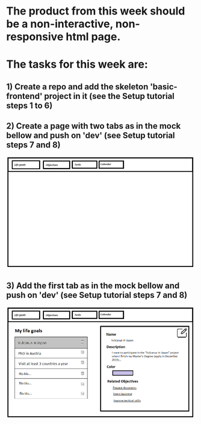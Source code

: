 # The product from this week should be a non-interactive, non-responsive html page.

# The tasks for this week are:
## 1) Create a repo and add the skeleton 'basic-frontend' project in it (see the Setup tutorial steps 1 to 6)

## 2) Create a page with two tabs as in the mock bellow and push on 'dev' (see Setup tutorial steps 7 and 8)
![Main tabs](https://github.com/Ranapop/web-course/blob/master/images/mocks/main_tabs.png)

## 3) Add the first tab as in the mock bellow and push on 'dev' (see Setup tutorial steps 7 and 8)
![First tab](https://github.com/Ranapop/web-course/blob/master/images/mocks/life_goals_mockup.png)

